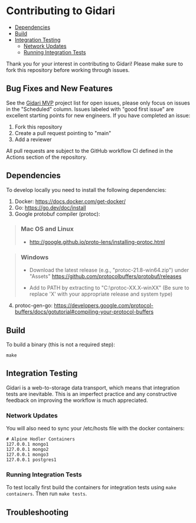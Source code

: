 # Contributing to Gidari

- [Dependencies](#dependencies)
- [Build](#build)
- [Integration Testing](#integration-testing)
  - [Network Updates](#network-updates)
  - [Running Integration Tests](#running-integration-tests)

Thank you for your interest in contributing to Gidari! Please make sure to fork this repository before working through issues.

## Bug Fixes and New Features

See the [Gidari MVP](https://github.com/orgs/alpstable/projects/3) project list for open issues, please only focus on issues in the "Scheduled" column. Issues labeled with "good first issue" are excellent starting points for new engineers. If you have completed an issue:

1. Fork this repository
2. Create a pull request pointing to "main"
3. Add a reviewer

All pull requests are subject to the GitHub workflow CI defined in the Actions section of the repository.

## Dependencies

To develop locally you need to install the following dependencies:

1. Docker: https://docs.docker.com/get-docker/
2. Go: https://go.dev/doc/install
3. Google protobuf compiler (protoc):

> ### Mac OS and Linux
>
> - http://google.github.io/proto-lens/installing-protoc.html

> ### Windows
>
> - Download the latest release (e.g., "protoc-21.8-win64.zip") under "Assets" https://github.com/protocolbuffers/protobuf/releases
>
> - Add to PATH by extracting to "C:\protoc-XX.X-winXX" (Be sure to replace 'X' with your appropriate release and system type)

4. protoc-gen-go: https://developers.google.com/protocol-buffers/docs/gotutorial#compiling-your-protocol-buffers

## Build

To build a binary (this is not a required step):

```
make
```

## Integration Testing

Gidari is a web-to-storage data transport, which means that integration tests are inevitable. This is an imperfect practice and any constructive feedback on improving the workflow is much appreciated.

### Network Updates

You will also need to sync your /etc/hosts file with the docker containers:

```
# Alpine Hodler Containers
127.0.0.1 mongo1
127.0.0.1 mongo2
127.0.0.1 mongo3
127.0.0.1 postgres1
```

### Running Integration Tests

To test locally first build the containers for integration tests using `make containers`. Then run `make tests`.

## Troubleshooting


